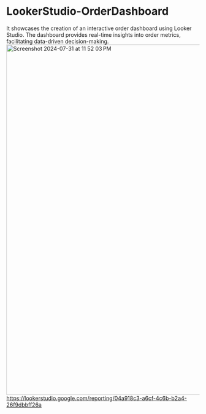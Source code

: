 # LookerStudio-OrderDashboard
It showcases the creation of an interactive order dashboard using Looker Studio. The dashboard provides real-time insights into order metrics, facilitating data-driven decision-making.
<img width="914" alt="Screenshot 2024-07-31 at 11 52 03 PM" src="https://github.com/user-attachments/assets/c280c2de-b57d-430f-b8a1-84cb40ea38eb">
https://lookerstudio.google.com/reporting/04a918c3-a6cf-4c6b-b2a4-26f9dbbff26a
